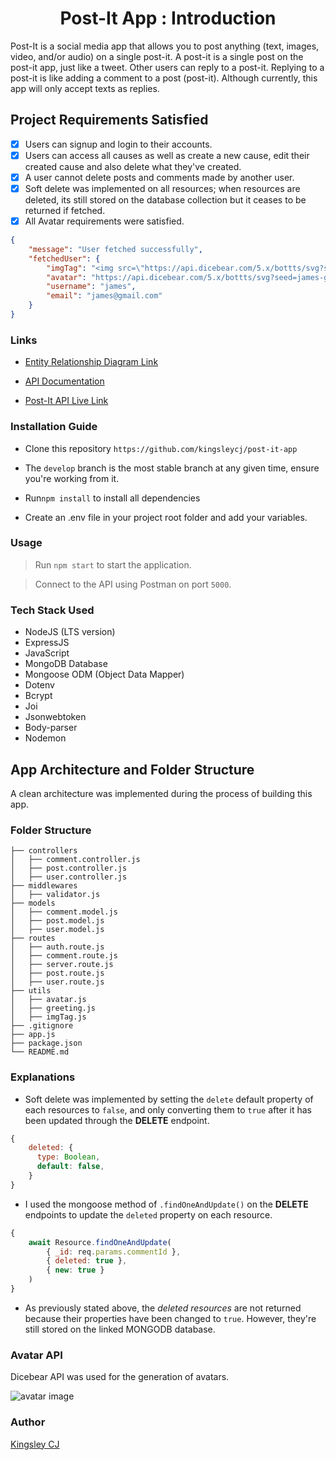 <h1 align="center">Post-It App : Introduction</h1>

Post-It is a social media app that allows you to post anything (text, images, video, and/or audio) on a single post-it. A post-it is a single post on the post-it app, just like a tweet. Other users can reply to a post-it. Replying to a post-it is like adding a comment to a post (post-it). Although currently, this app will only accept texts as replies.

## Project Requirements Satisfied

- [x] Users can signup and login to their accounts.
- [x] Users can access all causes as well as create a new cause, edit their created cause and also delete what they've created.
- [x] A user cannot delete posts and comments made by another user.
- [x] Soft delete was implemented on all resources; when resources are deleted, its still stored on the database collection but it ceases to be returned if fetched.
- [x] All Avatar requirements were satisfied.

```json
{
    "message": "User fetched successfully",
    "fetchedUser": {
        "imgTag": "<img src=\"https://api.dicebear.com/5.x/bottts/svg?seed=james-g5xm5-gmail-z3orx-com&size=200&radius=50\" alt=\"james's avatar\">",
        "avatar": "https://api.dicebear.com/5.x/bottts/svg?seed=james-g5xm5-gmail-z3orx-com&size=200&radius=50",
        "username": "james",
        "email": "james@gmail.com"
    }
}
```

### Links

- [Entity Relationship Diagram Link](https://dbdesigner.page.link/14Twuq7fN25yGjNP6)

- [API Documentation](https://justpostit-2v8i.onrender.com/api/v1/docs)

- [Post-It API Live Link](https://justpostit-2v8i.onrender.com/api/v1/)

### Installation Guide

- Clone this repository `https://github.com/kingsleycj/post-it-app`

- The `develop` branch is the most stable branch at any given time, ensure you're working from it.

- Run`npm install` to install all dependencies

- Create an .env file in your project root folder and add your variables.

### Usage

> Run `npm start` to start the application.

> Connect to the API using Postman on port `5000`.

### Tech Stack Used

- NodeJS (LTS version)
- ExpressJS
- JavaScript
- MongoDB Database
- Mongoose ODM (Object Data Mapper)
- Dotenv
- Bcrypt
- Joi
- Jsonwebtoken
- Body-parser
- Nodemon

## App Architecture and Folder Structure

A clean architecture was implemented during the process of building this app.

### Folder Structure

```
├── controllers
│   ├── comment.controller.js
│   ├── post.controller.js
│   ├── user.controller.js
├── middlewares
│   ├── validator.js
├── models
│   ├── comment.model.js
│   ├── post.model.js
│   ├── user.model.js
├── routes
│   ├── auth.route.js
│   ├── comment.route.js
│   ├── server.route.js
│   ├── post.route.js
│   ├── user.route.js
├── utils
│   ├── avatar.js
│   ├── greeting.js
│   ├── imgTag.js
├── .gitignore
├── app.js
├── package.json
└── README.md
```

### Explanations

- Soft delete was implemented by setting the `delete` default property of each resources to `false`, and only converting them to `true` after it has been updated through the **DELETE** endpoint.

```js
{
    deleted: {
      type: Boolean,
      default: false,
    }
}
```

- I used the mongoose method of `.findOneAndUpdate()` on the **DELETE** endpoints to update the `deleted` property on each resource.

```js
{
    await Resource.findOneAndUpdate(
        { _id: req.params.commentId },
        { deleted: true },
        { new: true }
    )
}
```

- As previously stated above, the _deleted resources_ are not returned because their properties have been changed to `true`. However, they're still stored on the linked MONGODB database.

### Avatar API

Dicebear API was used for the generation of avatars.

![avatar image](https://api.dicebear.com/5.x/avataaars/svg?seed=king-g5xm5-gmail-z3orx-com&size=200&radius=50)

### Author

[Kingsley CJ](https://github.com/kingsleycj)
